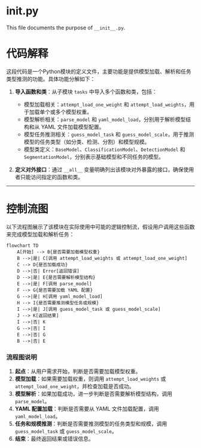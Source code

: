 # __init__.py

This file documents the purpose of `__init__.py`.

# 代码解释  
这段代码是一个Python模块的定义文件，主要功能是提供模型加载、解析和任务类型推测的功能。具体功能分解如下：  

1. **导入函数和类**：从子模块 `tasks` 中导入多个函数和类，包括：
   - 模型加载相关：`attempt_load_one_weight` 和 `attempt_load_weights`，用于加载单个或多个模型权重。
   - 模型解析相关：`parse_model` 和 `yaml_model_load`，分别用于解析模型结构和从 YAML 文件加载模型配置。
   - 模型任务推测相关：`guess_model_task` 和 `guess_model_scale`，用于推测模型的任务类型（如分类、检测、分割）和模型规模。
   - 模型类定义：`BaseModel`、`ClassificationModel`、`DetectionModel` 和 `SegmentationModel`，分别表示基础模型和不同任务的模型。

2. **定义对外接口**：通过 `__all__` 变量明确列出该模块对外暴露的接口，确保使用者只能访问指定的函数和类。

---

# 控制流图  
以下流程图展示了该模块在实际使用中可能的逻辑控制流，假设用户调用这些函数来完成模型加载和解析任务：

```mermaid
flowchart TD
    A[开始] --> B{是否需要加载模型权重}
    B -->|是| C[调用 attempt_load_weights 或 attempt_load_one_weight]
    C --> D{是否加载成功}
    D -->|否| Error[返回错误]
    D -->|是| E{是否需要解析模型结构}
    E -->|是| F[调用 parse_model]
    F --> G{是否需要加载 YAML 配置}
    G -->|是| H[调用 yaml_model_load]
    H --> I{是否需要推测模型任务或规模}
    I -->|是| J[调用 guess_model_task 或 guess_model_scale]
    J --> K[返回结果]
    I -->|否| K
    G -->|否| I
    E -->|否| G
    B -->|否| E
```

### 流程图说明  
1. **起点**：从用户需求开始，判断是否需要加载模型权重。
2. **模型加载**：如果需要加载权重，则调用 `attempt_load_weights` 或 `attempt_load_one_weight`，并检查加载是否成功。
3. **模型解析**：如果加载成功，进一步判断是否需要解析模型结构，调用 `parse_model`。
4. **YAML 配置加载**：判断是否需要从 YAML 文件加载配置，调用 `yaml_model_load`。
5. **任务和规模推测**：判断是否需要推测模型的任务类型和规模，调用 `guess_model_task` 或 `guess_model_scale`。
6. **结束**：最终返回结果或错误信息。